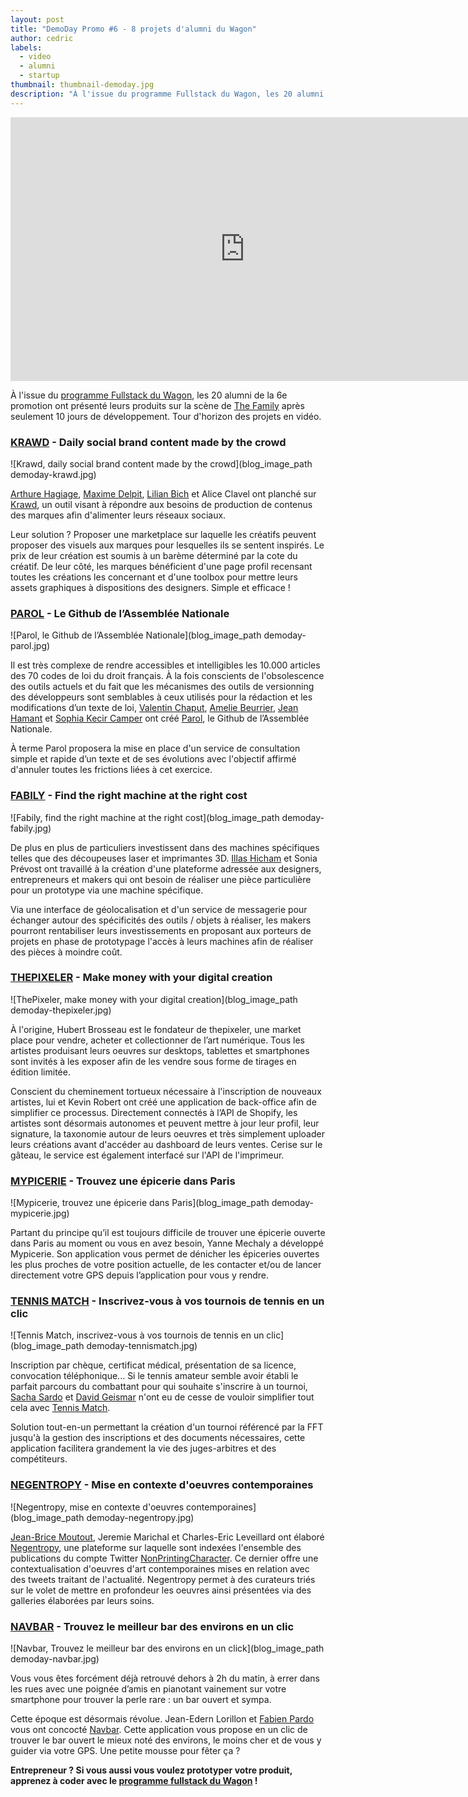 ```yaml
---
layout: post
title: "DemoDay Promo #6 - 8 projets d'alumni du Wagon"
author: cedric
labels:
  - video
  - alumni
  - startup
thumbnail: thumbnail-demoday.jpg
description: "À l'issue du programme Fullstack du Wagon, les 20 alumni de la 6e promotion ont présenté leurs produits sur la scène de The Family après seulement 10 jours de développement. Tour d'horizon des projets en vidéo."
---
```


<div class="video-wrapper"><iframe width="750" height="422" src="https://www.youtube.com/embed/hHPOV8vz5Q8?showinfo=0" frameborder="0" allowfullscreen></iframe></div>

À l'issue du [programme Fullstack du Wagon](http://www.lewagon.org/programme), les 20 alumni de la 6e promotion ont présenté leurs produits sur la scène de [The Family](http://www.thefamily.co/) après seulement 10 jours de développement. Tour d'horizon des projets en vidéo.


### [KRAWD](http://www.krawd.com) - Daily social brand content made by the crowd

![Krawd, daily social brand content made by the crowd](blog_image_path demoday-krawd.jpg)

[Arthure Hagiage](https://twitter.com/arthur_h), [Maxime Delpit](https://twitter.com/maximedelpit), [Lilian Bich](https://twitter.com/lilianbich) et Alice Clavel ont planché sur [Krawd](http://www.krawd.com), un outil visant à répondre aux besoins de production de contenus des marques afin d'alimenter leurs réseaux sociaux.

Leur solution ? Proposer une marketplace sur laquelle les créatifs peuvent proposer des visuels aux marques pour lesquelles ils se sentent inspirés. Le prix de leur création est soumis à un barème déterminé par la cote du créatif. De leur côté, les marques bénéficient d'une page profil recensant toutes les créations les concernant et d'une toolbox pour mettre leurs assets graphiques à dispositions des designers. Simple et efficace !


### [PAROL](http://parol-production.herokuapp.com/) - Le Github de l’Assemblée Nationale

![Parol, le Github de l’Assemblée Nationale](blog_image_path demoday-parol.jpg)

Il est très complexe de rendre accessibles et intelligibles les 10.000 articles des 70 codes de loi du droit français. À la fois conscients de l'obsolescence des outils actuels et du fait que les mécanismes des outils de versionning des développeurs sont semblables à ceux utilisés pour la rédaction et les modifications d’un texte de loi, [Valentin Chaput](https://twitter.com/valentinchaput), [Amelie Beurrier](https://twitter.com/peanutbeubeurre), [Jean Hamant](https://twitter.com/jeanhamant) et [Sophia Kecir Camper](https://twitter.com/_sophiakc) ont créé [Parol](http://parol-production.herokuapp.com/), le Github de l’Assemblée Nationale.

À terme Parol proposera la mise en place d'un service de consultation simple et rapide d’un texte et de ses évolutions avec l'objectif affirmé d'annuler toutes les frictions liées à cet exercice.


### [FABILY](http://wagonmakers.herokuapp.com/) - Find the right machine at the right cost

![Fabily, find the right machine at the right cost](blog_image_path demoday-fabily.jpg)


De plus en plus de particuliers investissent dans des machines spécifiques telles que des découpeuses laser et imprimantes 3D. [Illas Hicham](https://twitter.com/ilias_HM/) et Sonia Prévost ont travaillé à la création d'une plateforme adressée aux designers, entrepreneurs et makers qui ont besoin de réaliser une pièce particulière pour un prototype via une machine spécifique.

Via une interface de géolocalisation et d'un service de messagerie pour échanger autour des spécificités des outils / objets à réaliser, les makers pourront rentabiliser leurs investissements en proposant aux porteurs de projets en phase de prototypage l'accès à leurs machines afin de réaliser des pièces à moindre coût.


### [THEPIXELER](http://studio.thepixeler.com/) - Make money with your digital creation

![ThePixeler, make money with your digital creation](blog_image_path demoday-thepixeler.jpg)

À l'origine, Hubert Brosseau est le fondateur de thepixeler, une market place pour vendre, acheter et collectionner de l’art numérique. Tous les artistes produisant leurs oeuvres sur desktops, tablettes et smartphones sont invités à les exposer afin de les vendre sous forme de tirages en édition limitée.

Conscient du cheminement tortueux nécessaire à l'inscription de nouveaux artistes, lui et Kevin Robert ont créé une application de back-office afin de simplifier ce processus. Directement connectés à l’API de Shopify, les artistes sont désormais autonomes et peuvent mettre à jour leur profil, leur signature, la taxonomie autour de leurs oeuvres et très simplement uploader leurs créations avant d'accéder au dashboard de leurs ventes. Cerise sur le gâteau, le service est également interfacé sur l'API de l'imprimeur.


### [MYPICERIE](http://mypicerie.herokuapp.com) - Trouvez une épicerie dans Paris

![Mypicerie, trouvez une épicerie dans Paris](blog_image_path demoday-mypicerie.jpg)

Partant du principe qu’il est toujours difficile de trouver une épicerie ouverte dans Paris au moment ou vous en avez besoin, Yanne Mechaly a développé Mypicerie. Son application vous permet de dénicher les épiceries ouvertes les plus proches de votre position actuelle, de les contacter et/ou de lancer directement votre GPS depuis l’application pour vous y rendre.


### [TENNIS MATCH](http://www.tennis-match.fr) - Inscrivez-vous à vos tournois de tennis en un clic

![Tennis Match, inscrivez-vous à vos tournois de tennis en un clic](blog_image_path demoday-tennismatch.jpg)

Inscription par chèque, certificat médical, présentation de sa licence, convocation téléphonique... Si le tennis amateur semble avoir établi le parfait parcours du combattant pour qui souhaite s'inscrire à un tournoi, [Sacha Sardo](https://twitter.com/sachasardo) et [David Geismar](https://twitter.com/davidgeismar) n'ont eu de cesse de vouloir simplifier tout cela avec [Tennis Match](http://www.tennis-match.fr).

Solution tout-en-un permettant la création d'un tournoi référencé par la FFT jusqu'à la gestion des inscriptions et des documents nécessaires, cette application facilitera grandement la vie des juges-arbitres et des compétiteurs.


### [NEGENTROPY](http://www.negentropy.co/) - Mise en contexte d'oeuvres contemporaines

![Negentropy, mise en contexte d'oeuvres contemporaines](blog_image_path demoday-negentropy.jpg)

[Jean-Brice Moutout](https://twitter.com/nonprintingc), Jeremie Marichal et Charles-Eric Leveillard ont élaboré [Negentropy](http://www.negentropy.co/), une plateforme sur laquelle sont indexées l'ensemble des publications du compte Twitter [NonPrintingCharacter](https://twitter.com/nonprintingc). Ce dernier offre une contextualisation d'oeuvres d'art contemporaines mises en relation avec des tweets traitant de l'actualité. Negentropy permet à des curateurs triés sur le volet de mettre en profondeur les oeuvres ainsi présentées via des galleries élaborées par leurs soins.


### [NAVBAR](http://www.navbar.fr) - Trouvez le meilleur bar des environs en un clic

![Navbar, Trouvez le meilleur bar des environs en un click](blog_image_path demoday-navbar.jpg)

Vous vous êtes forcément déjà retrouvé dehors à 2h du matin, à errer dans les rues avec une poignée d’amis en pianotant vainement sur votre smartphone pour trouver la perle rare : un bar ouvert et sympa.

Cette époque est désormais révolue. Jean-Edern Lorillon et [Fabien Pardo](https://twitter.com/fabienpardo) vous ont concocté [Navbar](http://www.navbar.fr). Cette application vous propose en un clic de trouver le bar ouvert le mieux noté des environs, le moins cher et de vous y guider via votre GPS. Une petite mousse pour fêter ça ?


**Entrepreneur ? Si vous aussi vous voulez prototyper votre produit, apprenez à coder avec le [programme fullstack du Wagon](http://www.lewagon.org/programme) !**
